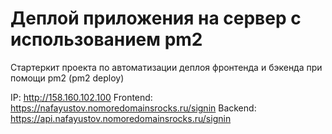 # Деплой приложения на сервер с использованием pm2

Стартеркит проекта по автоматизации деплоя фронтенда и бэкенда при помощи pm2 (pm2 deploy)

IP: http://158.160.102.100
Frontend: https://nafayustov.nomoredomainsrocks.ru/signin
Backend: https://api.nafayustov.nomoredomainsrocks.ru/signin
